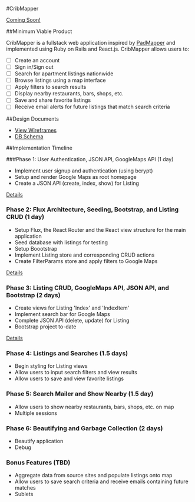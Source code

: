 #CribMapper

[Coming Soon!][heroku]

[heroku]: http://www.herokuapp.com

##Minimum Viable Product

CribMapper is a fullstack web application inspired by [PadMapper][padmapper] and implemented using Ruby on Rails and React.js. CribMapper allows users to:

- [ ] Create an account
- [ ] Sign in/Sign out
- [ ] Search for apartment listings nationwide
- [ ] Browse listings using a map interface
- [ ] Apply filters to search results
- [ ] Display nearby restaurants, bars, shops, etc.
- [ ] Save and share favorite listings
- [ ] Receive email alerts for future listings that match search criteria

[padmapper]: http://www.padmapper.com

##Design Documents

* [View Wireframes][view]
* [DB Schema][schema]

[view]: ./docs/views.md
[schema]: ./docs/schema.md

##Implementation Timeline

###Phase 1: User Authentication, JSON API, GoogleMaps API  (1 day)

- Implement user signup and authentication (using bcrypt)
- Setup and render Google Maps as root homepage
- Create a JSON API (create, index, show) for Listing

[Details][phase-one]

### Phase 2: Flux Architecture, Seeding, Bootstrap, and Listing CRUD (1 day)
- Setup Flux, the React Router and the React view structure for the main application
- Seed database with listings for testing
- Setup Boootstrap
- Implement Listing store and corresponding CRUD actions
- Create FilterParams store and apply filters to Google Maps

[Details][phase-two]

### Phase 3: Listing CRUD, GoogleMaps API, JSON API, and Bootstrap (2 days)
- Create views for Listing 'Index' and 'IndexItem'
- Implement search bar for Google Maps
- Complete JSON API (delete, update) for Listing
- Bootstrap project to-date

[Details][phase-three]

### Phase 4: Listings and Searches (1.5 days)
- Begin styling for Listing views
- Allow users to input search filters and view results
- Allow users to save and view favorite listings

<!-- [Details][phase-four] -->

### Phase 5: Search Mailer and Show Nearby (1.5 day)
- Allow users to show nearby restaurants, bars, shops, etc. on map
- Multiple sessions

<!-- [Details][phase-five] -->

### Phase 6: Beautifying and Garbage Collection (2 days)
- Beautify application
- Debug

<!-- [Details][phase-six] -->

### Bonus Features (TBD)
- Aggregate data from source sites and populate listings onto map
- Allow users to save search criteria and receive emails containing future matches
- Sublets

[phase-one]: ./docs/phases/phase1.md
[phase-two]: ./docs/phases/phase2.md
[phase-three]: ./docs/phases/phase3.md
[phase-four]: ./docs/phases/phase4.md
[phase-five]: ./docs/phases/phase5.md
[phase-six]: ./docs/phases/phase6.md
